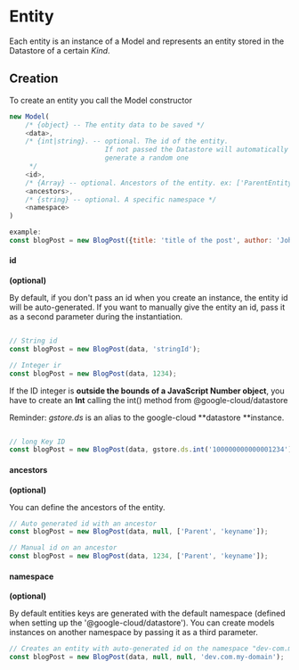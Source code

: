 # Entity

Each entity is an instance of a Model and represents an entity stored in the Datastore of a certain _Kind_.

## Creation

To create an entity you call the Model constructor

```js
new Model(
    /* {object} -- The entity data to be saved */
    <data>,
    /* {int|string}. -- optional. The id of the entity.
                        If not passed the Datastore will automatically 
                        generate a random one
     */
    <id>,
    /* {Array} -- optional. Ancestors of the entity. ex: ['ParentEntity', 1234 ] */
    <ancestors>,
    /* {string} -- optional. A specific namespace */
    <namespace>
)

example:
const blogPost = new BlogPost({title: 'title of the post', author: 'John Snow' });
```

#### id
**(optional)**

By default, if you don't pass an id when you create an instance, the entity id will be auto-generated. If you want to manually give the entity an id, pass it as a second parameter during the instantiation. 

```js

// String id
const blogPost = new BlogPost(data, 'stringId');

// Integer ir
const blogPost = new BlogPost(data, 1234);
```


If the ID integer is **outside the bounds of a JavaScript Number object**, you have to create an **Int** calling the int() method from @google-cloud/datastore

Reminder: _gstore.ds_ is an alias to the google-cloud **datastore **instance.

```js

// long Key ID 
const blogPost = new BlogPost(data, gstore.ds.int('100000000000001234'));
```

#### ancestors
**(optional)**

You can define the ancestors of the entity.

```js
// Auto generated id with an ancestor
const blogPost = new BlogPost(data, null, ['Parent', 'keyname']);

// Manual id on an ancestor
const blogPost = new BlogPost(data, 1234, ['Parent', 'keyname']);
```

#### namespace
**(optional)**

By default entities keys are generated with the default namespace (defined when setting up the '@google-cloud/datastore'). You can create models instances on another namespace by passing it as a third parameter.

```js
// Creates an entity with auto-generated id on the namespace "dev-com.my-domain"
const blogPost = new BlogPost(data, null, null, 'dev.com.my-domain');
```
